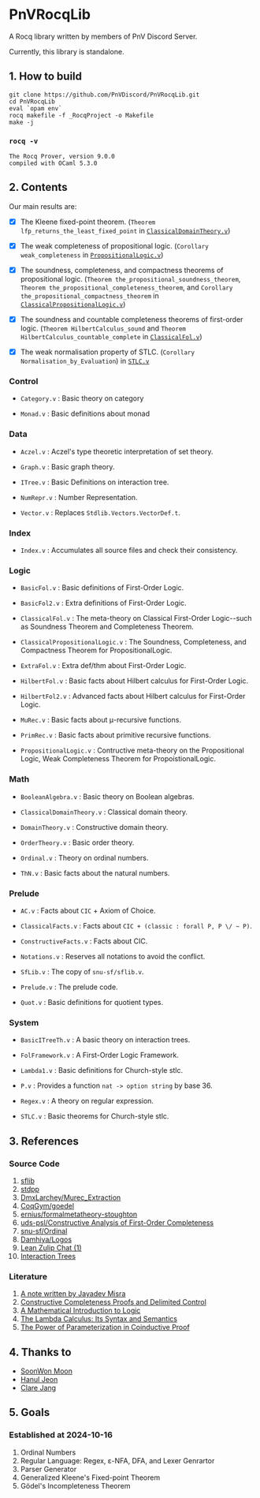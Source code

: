# PnVRocqLib

A Rocq library written by members of PnV Discord Server.

Currently, this library is standalone.

## 1. How to build

```
git clone https://github.com/PnVDiscord/PnVRocqLib.git
cd PnVRocqLib
eval `opam env`
rocq makefile -f _RocqProject -o Makefile
make -j
```

### `rocq -v`

```
The Rocq Prover, version 9.0.0
compiled with OCaml 5.3.0
```

## 2. Contents

Our main results are:

- [x] The Kleene fixed-point theorem. (`Theorem lfp_returns_the_least_fixed_point` in [`ClassicalDomainTheory.v`](theories/Math/ClassicalDomainTheory.v))

- [x] The weak completeness of propositional logic. (`Corollary weak_completeness` in [`PropositionalLogic.v`](theories/Logic/PropositionalLogic.v))

- [x] The soundness, completeness, and compactness theorems of propositional logic. (`Theorem the_propositional_soundness_theorem`, `Theorem the_propositional_completeness_theorem`, and `Corollary the_propositional_compactness_theorem` in [`ClassicalPropositionalLogic.v`](theories/Logic/ClassicalPropositionalLogic.v))

- [x] The soundness and countable completeness theorems of first-order logic. (`Theorem HilbertCalculus_sound` and `Theorem HilbertCalculus_countable_complete` in [`ClassicalFol.v`](theories/Logic/ClassicalFol.v))

- [x] The weak normalisation property of STLC. (`Corollary Normalisation_by_Evaluation`) in [`STLC.v`](theories/System/STLC.v)

### Control

- `Category.v` : Basic theory on category

- `Monad.v` : Basic definitions about monad

### Data

- `Aczel.v` : Aczel's type theoretic interpretation of set theory.

- `Graph.v` : Basic graph theory.

- `ITree.v` : Basic Definitions on interaction tree.

- `NumRepr.v` : Number Representation.

- `Vector.v` : Replaces `Stdlib.Vectors.VectorDef.t`.

### Index

- `Index.v` : Accumulates all source files and check their consistency.

### Logic

- `BasicFol.v` : Basic definitions of First-Order Logic.

- `BasicFol2.v` : Extra definitions of First-Order Logic.

- `ClassicalFol.v` : The meta-theory on Classical First-Order Logic--such as Soundness Theorem and Completeness Theorem.

- `ClassicalPropositionalLogic.v` : The Soundness, Completeness, and Compactness Theorem for PropositionalLogic.

- `ExtraFol.v` : Extra def/thm about First-Order Logic.

- `HilbertFol.v` : Basic facts about Hilbert calculus for First-Order Logic.

- `HilbertFol2.v` : Advanced facts about Hilbert calculus for First-Order Logic.

- `MuRec.v` : Basic facts about μ-recursive functions.

- `PrimRec.v` : Basic facts about primitive recursive functions.

- `PropositionalLogic.v` : Contructive meta-theory on the Propositional Logic, Weak Completeness Theorem for PropoistionalLogic.

### Math

- `BooleanAlgebra.v` : Basic theory on Boolean algebras.

- `ClassicalDomainTheory.v` : Classical domain theory.

- `DomainTheory.v` : Constructive domain theory.

- `OrderTheory.v` : Basic order theory.

- `Ordinal.v` : Theory on ordinal numbers.

- `ThN.v` : Basic facts about the natural numbers.

### Prelude

- `AC.v` : Facts about `CIC` + Axiom of Choice.

- `ClassicalFacts.v` : Facts about `CIC + (classic : forall P, P \/ ~ P)`.

- `ConstructiveFacts.v` : Facts about CIC.

- `Notations.v` : Reserves all notations to avoid the conflict.

- `SfLib.v` : The copy of `snu-sf/sflib.v`.

- `Prelude.v` : The prelude code.

- `Quot.v` : Basic definitions for quotient types.

### System

- `BasicITreeTh.v` : A basic theory on interaction trees.

- `FolFramework.v` : A First-Order Logic Framework.

- `Lambda1.v` : Basic definitions for Church-style stlc.

- `P.v` : Provides a function `nat -> option string` by base 36.

- `Regex.v` : A theory on regular expression.

- `STLC.v` : Basic theorems for Church-style stlc.

## 3. References

### Source Code

1. [sflib](https://github.com/snu-sf/sflib)
1. [stdpp](https://plv.mpi-sws.org/coqdoc/stdpp)
1. [DmxLarchey/Murec_Extraction](https://github.com/DmxLarchey/Murec_Extraction)
1. [CoqGym/goedel](https://github.com/princeton-vl/CoqGym/tree/master/coq_projects/goedel)
1. [ernius/formalmetatheory-stoughton](https://github.com/ernius/formalmetatheory-stoughton)
1. [uds-psl/Constructive Analysis of First-Order Completeness](https://github.com/uds-psl/fol-completeness-theorems)
1. [snu-sf/Ordinal](https://github.com/snu-sf/Ordinal)
1. [Damhiya/Logos](https://github.com/damhiya/Logos)
1. [Lean Zulip Chat (1)](https://leanprover.zulipchat.com/#narrow/stream/270676-lean4/topic/Bug.20in.20kernel.20level.20normalization/near/306169266)
1. [Interaction Trees](https://github.com/DeepSpec/InteractionTrees)

### Literature

1. [A note written by Jayadev Misra](https://www.cs.utexas.edu/users/misra/Notes.dir/KnasterTarski.pdf)
1. [Constructive Completeness Proofs and Delimited Control](https://theses.hal.science/pastel-00530424/)
1. [A Mathematical Introduction to Logic](https://www.amazon.com/Mathematical-Introduction-Logic-Herbert-Enderton/dp/0122384520)
1. [The Lambda Calculus: Its Syntax and Semantics](https://api.pageplace.de/preview/DT0400.9780080933757_A23543814/preview-9780080933757_A23543814.pdf)
1. [The Power of Parameterization in Coinductive Proof](https://plv.mpi-sws.org/paco/ppcp.pdf)

## 4. Thanks to

- [SoonWon Moon](https://github.com/damhiya)
- [Hanul Jeon](https://github.com/hanuljeon95)
- [Clare Jang](https://github.com/ailrun)

## 5. Goals 

### Established at 2024-10-16

1. Ordinal Numbers
1. Regular Language: Regex, ε-NFA, DFA, and Lexer Genrartor
1. Parser Generator
1. Generalized Kleene's Fixed-point Theorem
1. Gödel's Incompleteness Theorem
